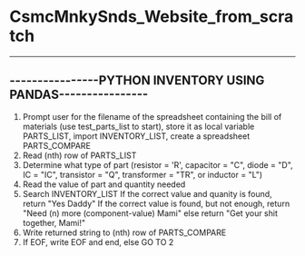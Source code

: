 # CsmcMnkySnds_Website_from_scratch

-------------------------------------------------------------
----------------PYTHON INVENTORY USING PANDAS----------------
-------------------------------------------------------------

1. Prompt user for the filename of the spreadsheet containing the bill of materials (use test_parts_list   to start),
    store it as local variable PARTS_LIST, import INVENTORY_LIST, create a spreadsheet PARTS_COMPARE
2. Read (nth) row of PARTS_LIST
3. Determine what type of part 
        (resistor = 'R', capacitor = "C", diode = "D", IC = "IC", 
         transistor = "Q", transformer = "TR", or inductor = "L")
4. Read the value of part and quantity needed
5. Search INVENTORY_LIST
    If the correct value and quanity is found, return "Yes Daddy"
    If the correct value is found, but not enough, return "Need (n) more (component-value) Mami"
    else return "Get your shit together, Mami!"
6. Write returned string to (nth) row of PARTS_COMPARE
7. If EOF, write EOF and end, else GO TO 2
